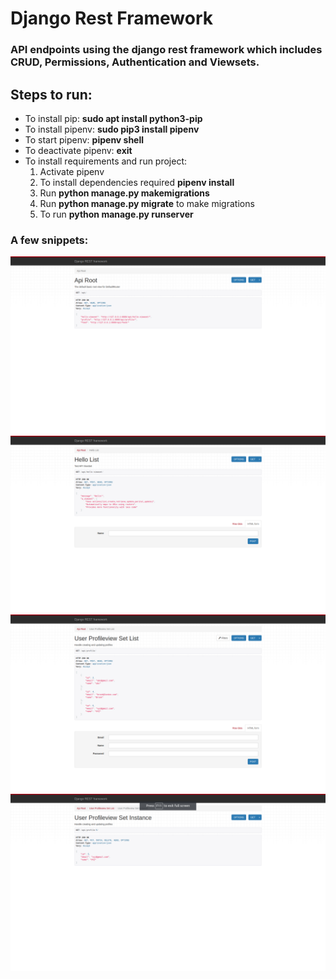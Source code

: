 # Django Rest Framework 

### API endpoints using the django rest framework which includes CRUD, Permissions, Authentication and Viewsets.

## Steps to run:

* To install pip: **sudo apt install python3-pip**
* To install pipenv: **sudo pip3 install pipenv**
* To start pipenv: **pipenv shell**
* To deactivate pipenv: **exit**
* To install requirements and run project: 
    1. Activate pipenv
    2. To install dependencies required **pipenv install**
    3. Run **python manage.py makemigrations**
    4. Run **python manage.py migrate** to make migrations
    6. To run **python manage.py runserver**
 


### A few snippets:

![rest1.png](screenshots/rest1.png)<br>
![rest2.png](screenshots/rest2.png)<br>
![rest3.png](screenshots/rest3.png)<br>
![rest4.png](screenshots/rest4.png)

